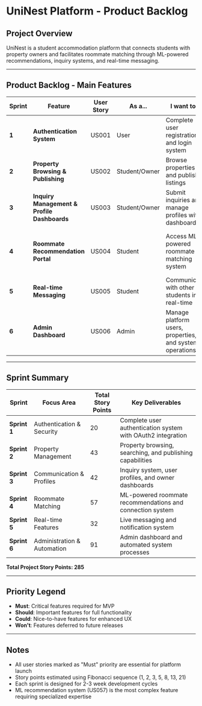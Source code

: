 # UniNest Platform - Product Backlog

## Project Overview
UniNest is a student accommodation platform that connects students with property owners and facilitates roommate matching through ML-powered recommendations, inquiry systems, and real-time messaging.

---

## Product Backlog - Main Features

| Sprint | Feature | User Story | As a... | I want to... | So that... | Priority | Story Points |
|--------|---------|------------|---------|--------------|------------|----------|--------------|
| **1** | **Authentication System** | US001 | User | Complete user registration and login system | I can securely access the platform | Must | 20 |
| **2** | **Property Browsing & Publishing** | US002 | Student/Owner | Browse properties and publish listings | Students can find accommodations and owners can advertise | Must | 43 |
| **3** | **Inquiry Management & Profile Dashboards** | US003 | Student/Owner | Submit inquiries and manage profiles with dashboards | I can communicate about properties and track my activities | Must | 42 |
| **4** | **Roommate Recommendation Portal** | US004 | Student | Access ML-powered roommate matching system | I can find compatible roommates through intelligent recommendations | Must | 57 |
| **5** | **Real-time Messaging** | US005 | Student | Communicate with other students in real-time | I can chat instantly with potential roommates | Must | 32 |
| **6** | **Admin Dashboard** | US006 | Admin | Manage platform users, properties, and system operations | I can oversee and maintain the entire platform | Must | 91 |

---

## Sprint Summary

| Sprint | Focus Area | Total Story Points | Key Deliverables |
|--------|------------|-------------------|------------------|
| **Sprint 1** | Authentication & Security | 20 | Complete user authentication system with OAuth2 integration |
| **Sprint 2** | Property Management | 43 | Property browsing, searching, and publishing capabilities |
| **Sprint 3** | Communication & Profiles | 42 | Inquiry system, user profiles, and owner dashboards |
| **Sprint 4** | Roommate Matching | 57 | ML-powered roommate recommendations and connection system |
| **Sprint 5** | Real-time Features | 32 | Live messaging and notification system |
| **Sprint 6** | Administration & Automation | 91 | Admin dashboard and automated system processes |

**Total Project Story Points: 285**

---

## Priority Legend
- **Must**: Critical features required for MVP
- **Should**: Important features for full functionality
- **Could**: Nice-to-have features for enhanced UX
- **Won't**: Features deferred to future releases

---

## Notes
- All user stories marked as "Must" priority are essential for platform launch
- Story points estimated using Fibonacci sequence (1, 2, 3, 5, 8, 13, 21)
- Each sprint is designed for 2-3 week development cycles
- ML recommendation system (US057) is the most complex feature requiring specialized expertise 